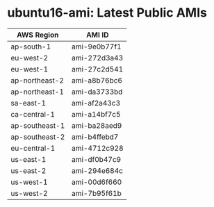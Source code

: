 # ubuntu16-ami: Latest Public AMIs

| AWS Region | AMI ID |
| ---------- | ------ |
| ap-south-1 | ami-9e0b77f1 |
| eu-west-2 | ami-272d3a43 |
| eu-west-1 | ami-27c2d541 |
| ap-northeast-2 | ami-a8b76bc6 |
| ap-northeast-1 | ami-da3733bd |
| sa-east-1 | ami-af2a43c3 |
| ca-central-1 | ami-a14bf7c5 |
| ap-southeast-1 | ami-ba28aed9 |
| ap-southeast-2 | ami-b4ffebd7 |
| eu-central-1 | ami-4712c928 |
| us-east-1 | ami-df0b47c9 |
| us-east-2 | ami-294e684c |
| us-west-1 | ami-00d6f660 |
| us-west-2 | ami-7b95f61b |
